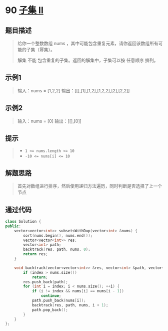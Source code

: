 # 90 [子集 II](https://leetcode-cn.com/problems/subsets-ii/)

## 题目描述

> 给你一个整数数组 nums ，其中可能包含重复元素，请你返回该数组所有可能的子集（幂集）。
>
> 解集 不能 包含重复的子集。返回的解集中，子集可以按 任意顺序 排列。
>

## 示例1

> 输入：nums = [1,2,2]
> 输出：[[],[1],[1,2],[1,2,2],[2],[2,2]]

## 示例2

> 输入：nums = [0]
> 输出：[[],[0]]

## 提示

>- `1 <= nums.length <= 10`
>- `-10 <= nums[i] <= 10`

## 解题思路

>首先对数组进行排序，然后使用递归方法遍历，同时判断是否选择了上一个节点

## 通过代码

```cpp
class Solution {
public:
    vector<vector<int>> subsetsWithDup(vector<int> &nums) {
        sort(nums.begin(), nums.end());
        vector<vector<int>> res;
        vector<int> path;
        backtrack(res, path, nums, 0);
        return res;
    }

    void backtrack(vector<vector<int>> &res, vector<int> &path, vector<int> &nums, int index) {
        if (index > nums.size())
            return;
        res.push_back(path);
        for (int i = index; i < nums.size(); ++i) {
            if (i != index && nums[i] == nums[i - 1])
                continue;
            path.push_back(nums[i]);
            backtrack(res, path, nums, i + 1);
            path.pop_back();
        }
    }
};
```

